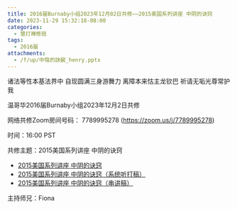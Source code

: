 ```yaml
---
title: 2016届Burnaby小组2023年12月02日共修——2015美国系列讲座 中阴的诀窍
date: 2023-11-29 15:32:18-08:00
categories:
  - 慧灯禅修班
tags:
  - 2016届
attachments:
  - /f/up/中陰的訣竅_henry.pptx
---
```

诸法等性本基法界中 自现圆满三身游舞力 离障本来怙主龙钦巴 祈请无垢光尊常护我

温哥华2016届Burnaby小组2023年12月2日共修

网络共修Zoom房间号码： 7789995278 (<https://zoom.us/j/7789995278>)

时间：16:00 PST

共修主题：2015美国系列讲座 中阴的诀窍
* [2015美国系列讲座 中阴的诀窍](https://fohuifayu.com/index.php/huideng-jiangtang/fofa-jianxiu/sheng-yu-si/8605-l15018)
* [2015美国系列讲座 中阴的诀窍（系统听打稿）](/f/up/2015美国系列讲座-中阴的诀窍.docx)
* [2015美国系列讲座 中阴的诀窍（串讲稿）](/f/up/中陰的訣竅_henry.pptx)


主持师兄：Fiona


